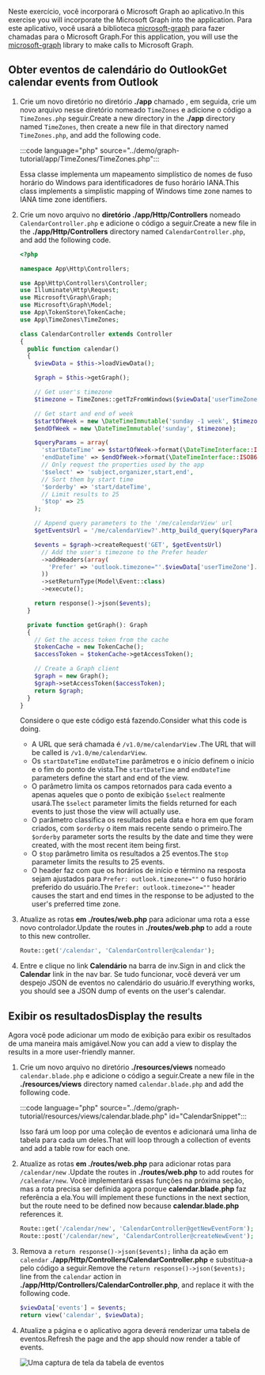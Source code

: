<!-- markdownlint-disable MD002 MD041 -->

<span data-ttu-id="4ed9e-101">Neste exercício, você incorporará o Microsoft Graph ao aplicativo.</span><span class="sxs-lookup"><span data-stu-id="4ed9e-101">In this exercise you will incorporate the Microsoft Graph into the application.</span></span> <span data-ttu-id="4ed9e-102">Para este aplicativo, você usará a biblioteca [microsoft-graph](https://github.com/microsoftgraph/msgraph-sdk-php) para fazer chamadas para o Microsoft Graph.</span><span class="sxs-lookup"><span data-stu-id="4ed9e-102">For this application, you will use the [microsoft-graph](https://github.com/microsoftgraph/msgraph-sdk-php) library to make calls to Microsoft Graph.</span></span>

## <a name="get-calendar-events-from-outlook"></a><span data-ttu-id="4ed9e-103">Obter eventos de calendário do Outlook</span><span class="sxs-lookup"><span data-stu-id="4ed9e-103">Get calendar events from Outlook</span></span>

1. <span data-ttu-id="4ed9e-104">Crie um novo diretório no diretório **./app** chamado , em seguida, crie um novo arquivo nesse diretório nomeado `TimeZones` e adicione o código a `TimeZones.php` seguir.</span><span class="sxs-lookup"><span data-stu-id="4ed9e-104">Create a new directory in the **./app** directory named `TimeZones`, then create a new file in that directory named `TimeZones.php`, and add the following code.</span></span>

    :::code language="php" source="../demo/graph-tutorial/app/TimeZones/TimeZones.php":::

    <span data-ttu-id="4ed9e-105">Essa classe implementa um mapeamento simplístico de nomes de fuso horário do Windows para identificadores de fuso horário IANA.</span><span class="sxs-lookup"><span data-stu-id="4ed9e-105">This class implements a simplistic mapping of Windows time zone names to IANA time zone identifiers.</span></span>

1. <span data-ttu-id="4ed9e-106">Crie um novo arquivo no **diretório ./app/Http/Controllers** nomeado `CalendarController.php` e adicione o código a seguir.</span><span class="sxs-lookup"><span data-stu-id="4ed9e-106">Create a new file in the **./app/Http/Controllers** directory named `CalendarController.php`, and add the following code.</span></span>

    ```php
    <?php

    namespace App\Http\Controllers;

    use App\Http\Controllers\Controller;
    use Illuminate\Http\Request;
    use Microsoft\Graph\Graph;
    use Microsoft\Graph\Model;
    use App\TokenStore\TokenCache;
    use App\TimeZones\TimeZones;

    class CalendarController extends Controller
    {
      public function calendar()
      {
        $viewData = $this->loadViewData();

        $graph = $this->getGraph();

        // Get user's timezone
        $timezone = TimeZones::getTzFromWindows($viewData['userTimeZone']);

        // Get start and end of week
        $startOfWeek = new \DateTimeImmutable('sunday -1 week', $timezone);
        $endOfWeek = new \DateTimeImmutable('sunday', $timezone);

        $queryParams = array(
          'startDateTime' => $startOfWeek->format(\DateTimeInterface::ISO8601),
          'endDateTime' => $endOfWeek->format(\DateTimeInterface::ISO8601),
          // Only request the properties used by the app
          '$select' => 'subject,organizer,start,end',
          // Sort them by start time
          '$orderby' => 'start/dateTime',
          // Limit results to 25
          '$top' => 25
        );

        // Append query parameters to the '/me/calendarView' url
        $getEventsUrl = '/me/calendarView?'.http_build_query($queryParams);

        $events = $graph->createRequest('GET', $getEventsUrl)
          // Add the user's timezone to the Prefer header
          ->addHeaders(array(
            'Prefer' => 'outlook.timezone="'.$viewData['userTimeZone'].'"'
          ))
          ->setReturnType(Model\Event::class)
          ->execute();

        return response()->json($events);
      }

      private function getGraph(): Graph
      {
        // Get the access token from the cache
        $tokenCache = new TokenCache();
        $accessToken = $tokenCache->getAccessToken();

        // Create a Graph client
        $graph = new Graph();
        $graph->setAccessToken($accessToken);
        return $graph;
      }
    }
    ```

    <span data-ttu-id="4ed9e-107">Considere o que este código está fazendo.</span><span class="sxs-lookup"><span data-stu-id="4ed9e-107">Consider what this code is doing.</span></span>

    - <span data-ttu-id="4ed9e-108">A URL que será chamada é `/v1.0/me/calendarView` .</span><span class="sxs-lookup"><span data-stu-id="4ed9e-108">The URL that will be called is `/v1.0/me/calendarView`.</span></span>
    - <span data-ttu-id="4ed9e-109">Os `startDateTime` `endDateTime` parâmetros e o início definem o início e o fim do ponto de vista.</span><span class="sxs-lookup"><span data-stu-id="4ed9e-109">The `startDateTime` and `endDateTime` parameters define the start and end of the view.</span></span>
    - <span data-ttu-id="4ed9e-110">O parâmetro limita os campos retornados para cada evento a apenas aqueles que o ponto de exibição `$select` realmente usará.</span><span class="sxs-lookup"><span data-stu-id="4ed9e-110">The `$select` parameter limits the fields returned for each events to just those the view will actually use.</span></span>
    - <span data-ttu-id="4ed9e-111">O parâmetro classifica os resultados pela data e hora em que foram criados, com `$orderby` o item mais recente sendo o primeiro.</span><span class="sxs-lookup"><span data-stu-id="4ed9e-111">The `$orderby` parameter sorts the results by the date and time they were created, with the most recent item being first.</span></span>
    - <span data-ttu-id="4ed9e-112">O `$top` parâmetro limita os resultados a 25 eventos.</span><span class="sxs-lookup"><span data-stu-id="4ed9e-112">The `$top` parameter limits the results to 25 events.</span></span>
    - <span data-ttu-id="4ed9e-113">O header faz com que os horários de início e término na resposta sejam ajustados para `Prefer: outlook.timezone=""` o fuso horário preferido do usuário.</span><span class="sxs-lookup"><span data-stu-id="4ed9e-113">The `Prefer: outlook.timezone=""` header causes the start and end times in the response to be adjusted to the user's preferred time zone.</span></span>

1. <span data-ttu-id="4ed9e-114">Atualize as rotas **em ./routes/web.php** para adicionar uma rota a esse novo controlador.</span><span class="sxs-lookup"><span data-stu-id="4ed9e-114">Update the routes in **./routes/web.php** to add a route to this new controller.</span></span>

    ```php
    Route::get('/calendar', 'CalendarController@calendar');
    ```

1. <span data-ttu-id="4ed9e-115">Entre e clique no link **Calendário** na barra de inv.</span><span class="sxs-lookup"><span data-stu-id="4ed9e-115">Sign in and click the **Calendar** link in the nav bar.</span></span> <span data-ttu-id="4ed9e-116">Se tudo funcionar, você deverá ver um despejo JSON de eventos no calendário do usuário.</span><span class="sxs-lookup"><span data-stu-id="4ed9e-116">If everything works, you should see a JSON dump of events on the user's calendar.</span></span>

## <a name="display-the-results"></a><span data-ttu-id="4ed9e-117">Exibir os resultados</span><span class="sxs-lookup"><span data-stu-id="4ed9e-117">Display the results</span></span>

<span data-ttu-id="4ed9e-118">Agora você pode adicionar um modo de exibição para exibir os resultados de uma maneira mais amigável.</span><span class="sxs-lookup"><span data-stu-id="4ed9e-118">Now you can add a view to display the results in a more user-friendly manner.</span></span>

1. <span data-ttu-id="4ed9e-119">Crie um novo arquivo no diretório **./resources/views** nomeado `calendar.blade.php` e adicione o código a seguir.</span><span class="sxs-lookup"><span data-stu-id="4ed9e-119">Create a new file in the **./resources/views** directory named `calendar.blade.php` and add the following code.</span></span>

    :::code language="php" source="../demo/graph-tutorial/resources/views/calendar.blade.php" id="CalendarSnippet":::

    <span data-ttu-id="4ed9e-120">Isso fará um loop por uma coleção de eventos e adicionará uma linha de tabela para cada um deles.</span><span class="sxs-lookup"><span data-stu-id="4ed9e-120">That will loop through a collection of events and add a table row for each one.</span></span>

1. <span data-ttu-id="4ed9e-121">Atualize as rotas **em ./routes/web.php** para adicionar rotas para `/calendar/new` .</span><span class="sxs-lookup"><span data-stu-id="4ed9e-121">Update the routes in **./routes/web.php** to add routes for `/calendar/new`.</span></span> <span data-ttu-id="4ed9e-122">Você implementará essas funções na próxima seção, mas a rota precisa ser definida agora porque **calendar.blade.php** faz referência a ela.</span><span class="sxs-lookup"><span data-stu-id="4ed9e-122">You will implement these functions in the next section, but the route need to be defined now because **calendar.blade.php** references it.</span></span>

    ```php
    Route::get('/calendar/new', 'CalendarController@getNewEventForm');
    Route::post('/calendar/new', 'CalendarController@createNewEvent');
    ```

1. <span data-ttu-id="4ed9e-123">Remova a `return response()->json($events);` linha da ação em `calendar` **./app/Http/Controllers/CalendarController.php** e substitua-a pelo código a seguir.</span><span class="sxs-lookup"><span data-stu-id="4ed9e-123">Remove the `return response()->json($events);` line from the `calendar` action in **./app/Http/Controllers/CalendarController.php**, and replace it with the following code.</span></span>

    ```php
    $viewData['events'] = $events;
    return view('calendar', $viewData);
    ```

1. <span data-ttu-id="4ed9e-124">Atualize a página e o aplicativo agora deverá renderizar uma tabela de eventos.</span><span class="sxs-lookup"><span data-stu-id="4ed9e-124">Refresh the page and the app should now render a table of events.</span></span>

    ![Uma captura de tela da tabela de eventos](./images/add-msgraph-01.png)
